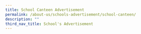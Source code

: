 ```yaml
---
title: School Canteen Advertisement
permalink: /about-us/schools-advertisement/school-canteen/
description: ""
third_nav_title: School's Advertisement
---
```

